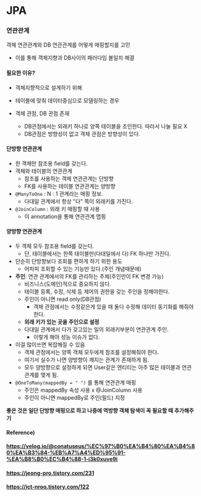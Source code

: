 # JPA



### 연관관계

객체 연관관계와 DB 연관관계를 어떻게 매핑할지를 고민

* 이를 통해 객체지향과 DB사이의 패러다임 불일치 해결



#### 필요한 이유?

* 객체지향적으로 설계하기 위해
* 테이블에 맞춰 데이터중심으로 모델링하는 경우




* 객체 관점, DB 관점 존재
  * DB관점에서는 외래키 하나로 양쪽 테이블을 조인한다. 따라서 나눌 필요 X
  * DB관점은 방향성이 없고 객체 관점은 방향성이 있다.



#### 단방향 연관관계

* 한 객체만 참조용 field를 갖는다.
* 객체와 테이블의 연관관계
  * 참조를 사용하는 객체 연관관계는 단방향
  * FK를 사용하는 테이블 연관관계는 양방향
* `@ManyToOne` : N : 1 관계라는 매핑 정보.
  * 다대일 관계에서 항상 "다" 쪽이 외래키를 가진다.
* `@JoinColumn` : 외래 키 매핑할 때 사용
  * 이 annotation을 통해 연관관계 맵핑



#### 양방향 연관관계

* 두 객체 모두 참조용 field를 갖는다.
  * 단, 테이블에서는 한쪽 테이블만(다대일에서 다) FK 하나만 가진다.
* 단순히 단방향보다 조회를 편하게 하기 위한 용도
  * 어차피 조회할 수 있는 기능만 있다.(주인 개념때문에)
* **주인**: 연관 관계에서의 FK를 관리하는 주체(주인만이 FK 변경 가능)
  * 비즈니스(도메인)적으로 중요하지 않다.
  * 테이블 등록, 수정, 삭제 등 제어의 권한을 갖는 주인을 정해야한다.
  * 주인이 아니면 read only(DB관점)
    * 객체 관점에서는 수정같은게 있을 때 둘다 수정해 데이터 동기화를 해줘야 한다.
  * **외래 키가 있는 곳을 주인으로 설정**
  * 다대일 관계에서 다가 갖고있는 일의 외래키부분이 연관관계 주인.
    * 이렇게 해야 성능 이슈가 없다.
* 이걸 많이쓰면 복잡해질 수 있음
  * 객체 관점에서는 양쪽 객체 모두에게 참조를 설정해줘야 한다.
  * 여기서 실수가 나면 양방향이 깨지는 관계가 존재하게 됨.
  * 모두 양방향으로 설정하게 되면 User같은 엔티티는 아주 많은 테이블과 연관 관계를 맺게 됨.
* `@OneToMany(mappedBy = " ")` 를 통해 연관관계 매핑
  * 주인은 mappedBy 속성 사용 x @JoinColumn 사용
  * 주인이 아니면 mappedBy로 주인(필드) 지정



**좋은 것은 일단 단방향 매핑으로 하고 나중에 역방향 객체 탐색이 꼭 필요할 때 추가해주기**



#### Reference)

#### https://velog.io/@conatuseus/%EC%97%B0%EA%B4%80%EA%B4%80%EA%B3%84-%EB%A7%A4%ED%95%91-%EA%B8%B0%EC%B4%88-1-i3k0xuve9i

#### https://jeong-pro.tistory.com/231

#### https://ict-nroo.tistory.com/122

